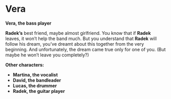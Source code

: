 # Vera

__Vera, the bass player__

__Radek’s__ best friend, maybe almost girlfriend. You know that if __Radek__ leaves, it won’t help the band much. But you understand that __Radek__ will follow his dream, you’ve dreamt about this together from the very beginning. And unfortunately, the dream came true only for one of you. (But maybe he won’t leave you completely?)

<!-- novy sloupec -->

__Other characters:__

- __Martina, the vocalist__
- __David, the bandleader__
- __Lucas, the drummer__
- __Radek, the guitar player__
